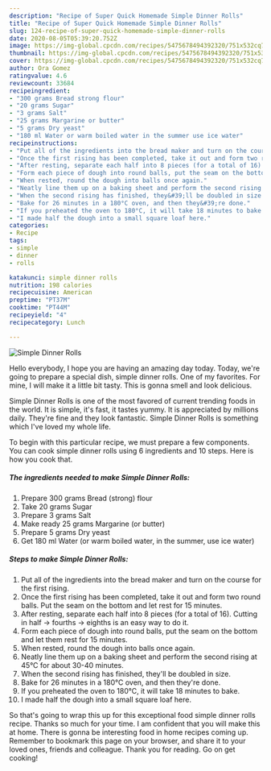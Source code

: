 ```yaml
---
description: "Recipe of Super Quick Homemade Simple Dinner Rolls"
title: "Recipe of Super Quick Homemade Simple Dinner Rolls"
slug: 124-recipe-of-super-quick-homemade-simple-dinner-rolls
date: 2020-08-05T05:39:20.752Z
image: https://img-global.cpcdn.com/recipes/5475678494392320/751x532cq70/simple-dinner-rolls-recipe-main-photo.jpg
thumbnail: https://img-global.cpcdn.com/recipes/5475678494392320/751x532cq70/simple-dinner-rolls-recipe-main-photo.jpg
cover: https://img-global.cpcdn.com/recipes/5475678494392320/751x532cq70/simple-dinner-rolls-recipe-main-photo.jpg
author: Ora Gomez
ratingvalue: 4.6
reviewcount: 33684
recipeingredient:
- "300 grams Bread strong flour"
- "20 grams Sugar"
- "3 grams Salt"
- "25 grams Margarine or butter"
- "5 grams Dry yeast"
- "180 ml Water or warm boiled water in the summer use ice water"
recipeinstructions:
- "Put all of the ingredients into the bread maker and turn on the course for the first rising."
- "Once the first rising has been completed, take it out and form two round balls. Put the seam on the bottom and let rest for 15 minutes."
- "After resting, separate each half into 8 pieces (for a total of 16). Cutting in half -&gt; fourths -&gt; eighths is an easy way to do it."
- "Form each piece of dough into round balls, put the seam on the bottom and let them rest for 15 minutes."
- "When rested, round the dough into balls once again."
- "Neatly line them up on a baking sheet and perform the second rising at 45°C for about 30-40 minutes."
- "When the second rising has finished, they&#39;ll be doubled in size."
- "Bake for 26 minutes in a 180°C oven, and then they&#39;re done."
- "If you preheated the oven to 180°C, it will take 18 minutes to bake."
- "I made half the dough into a small square loaf here."
categories:
- Recipe
tags:
- simple
- dinner
- rolls

katakunci: simple dinner rolls 
nutrition: 198 calories
recipecuisine: American
preptime: "PT37M"
cooktime: "PT44M"
recipeyield: "4"
recipecategory: Lunch

---
```



![Simple Dinner Rolls](https://img-global.cpcdn.com/recipes/5475678494392320/751x532cq70/simple-dinner-rolls-recipe-main-photo.jpg)

Hello everybody, I hope you are having an amazing day today. Today, we're going to prepare a special dish, simple dinner rolls. One of my favorites. For mine, I will make it a little bit tasty. This is gonna smell and look delicious.



Simple Dinner Rolls is one of the most favored of current trending foods in the world. It is simple, it's fast, it tastes yummy. It is appreciated by millions daily. They're fine and they look fantastic. Simple Dinner Rolls is something which I've loved my whole life.


To begin with this particular recipe, we must prepare a few components. You can cook simple dinner rolls using 6 ingredients and 10 steps. Here is how you cook that.

<!--inarticleads1-->

##### The ingredients needed to make Simple Dinner Rolls:

1. Prepare 300 grams Bread (strong) flour
1. Take 20 grams Sugar
1. Prepare 3 grams Salt
1. Make ready 25 grams Margarine (or butter)
1. Prepare 5 grams Dry yeast
1. Get 180 ml Water (or warm boiled water, in the summer, use ice water)




<!--inarticleads2-->

##### Steps to make Simple Dinner Rolls:

1. Put all of the ingredients into the bread maker and turn on the course for the first rising.
1. Once the first rising has been completed, take it out and form two round balls. Put the seam on the bottom and let rest for 15 minutes.
1. After resting, separate each half into 8 pieces (for a total of 16). Cutting in half -&gt; fourths -&gt; eighths is an easy way to do it.
1. Form each piece of dough into round balls, put the seam on the bottom and let them rest for 15 minutes.
1. When rested, round the dough into balls once again.
1. Neatly line them up on a baking sheet and perform the second rising at 45°C for about 30-40 minutes.
1. When the second rising has finished, they&#39;ll be doubled in size.
1. Bake for 26 minutes in a 180°C oven, and then they&#39;re done.
1. If you preheated the oven to 180°C, it will take 18 minutes to bake.
1. I made half the dough into a small square loaf here.




So that's going to wrap this up for this exceptional food simple dinner rolls recipe. Thanks so much for your time. I am confident that you will make this at home. There is gonna be interesting food in home recipes coming up. Remember to bookmark this page on your browser, and share it to your loved ones, friends and colleague. Thank you for reading. Go on get cooking!
